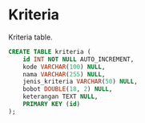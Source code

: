 # Kriteria
Kriteria table.

```sql
CREATE TABLE kriteria (
	id INT NOT NULL AUTO_INCREMENT,
	kode VARCHAR(100) NULL,
	nama VARCHAR(255) NULL,
	jenis_kriteria VARCHAR(50) NULL,
	bobot DOUBLE(18, 2) NULL,
    keterangan TEXT NULL,
	PRIMARY KEY (id)
);
```